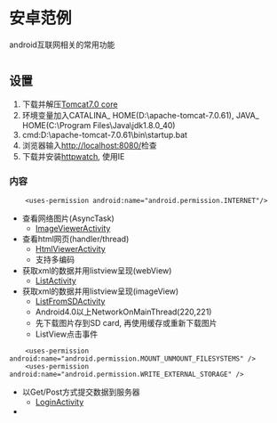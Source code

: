 安卓范例
===================================
  android互联网相关的常用功能<h1>

设置
-----------------------------------


1. 下载并解压[Tomcat7.0 core](https://tomcat.apache.org/download-70.cgi)
2. 环境变量加入CATALINA_ HOME(D:\apache-tomcat-7.0.61), JAVA_ HOME(C:\Program Files\Java\jdk1.8.0_40)
3. cmd:D:\apache-tomcat-7.0.61\bin\startup.bat
4. 浏览器输入[http://localhost:8080/](http://localhost:8080/)检查
5. 下载并安装[httpwatch](https://www.httpwatch.com/download/), 使用IE

### 内容
```   
	<uses-permission android:name="android.permission.INTERNET"/>
```   
* 查看网络图片(AsyncTask)
	* [ImageViewerActivity](https://github.com/JetAircraft/Web-toolkits/blob/master/src/com/example/web/ImageViewerActivity.java)
* 查看html网页(handler/thread)
	* [HtmlViewerActivity](https://github.com/JetAircraft/Web-toolkits/blob/master/src/com/example/web/HtmlViewerActivity.java)
	* 支持多编码 
* 获取xml的数据并用listview呈现(webView)
	* [ListActivity](https://github.com/JetAircraft/Web-toolkits/blob/master/src/com/example/web/ListActivity.java)
* 获取xml的数据并用listview呈现(imageView)
	* [ListFromSDActivity](https://github.com/JetAircraft/Web-toolkits/blob/master/src/com/example/web/ListFromSDActivity.java)
	* Android4.0以上NetworkOnMainThread(220,221)
	* 先下载图片存到SD card, 再使用缓存或重新下载图片
	* ListView点击事件

```   
    <uses-permission android:name="android.permission.MOUNT_UNMOUNT_FILESYSTEMS" />
    <uses-permission android:name="android.permission.WRITE_EXTERNAL_STORAGE" />

```   
* 以Get/Post方式提交数据到服务器
	* [LoginActivity](https://github.com/JetAircraft/Web-toolkits/blob/master/src/com/example/web/LoginActivity.java)
* 